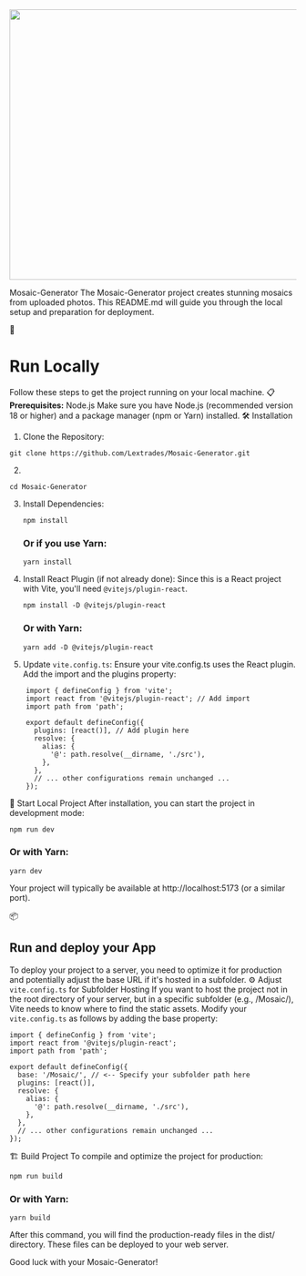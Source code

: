 <div align="center">
<img width="1200" height="475" alt="GHBanner" src="https://github.com/user-attachments/assets/108468c3-0dd3-4328-8606-3ca8890cdba9" />
</div>

Mosaic-Generator
The Mosaic-Generator project creates stunning mosaics from uploaded photos. This README.md will guide you through the local setup and preparation for deployment.

🚀 
# Run Locally
Follow these steps to get the project running on your local machine.
📋 
**Prerequisites:**  Node.js
Make sure you have Node.js (recommended version 18 or higher) and a package manager (npm or Yarn) installed.
🛠️ Installation
1. Clone the Repository:
````
git clone https://github.com/Lextrades/Mosaic-Generator.git
````
2. 
``` 
cd Mosaic-Generator 
```
3. Install Dependencies:
   ```
   npm install
   ```
   ### Or if you use Yarn:
   ```
   yarn install
   ```
4. Install React Plugin (if not already done): Since this is a React project with Vite, you'll need `@vitejs/plugin-react`.
   ```
   npm install -D @vitejs/plugin-react
   ```
   ### Or with Yarn:
   ```
   yarn add -D @vitejs/plugin-react
   ```
    
5. Update `vite.config.ts`: Ensure your vite.config.ts uses the React plugin. Add the import and the plugins property:
```
    import { defineConfig } from 'vite';
    import react from '@vitejs/plugin-react'; // Add import
    import path from 'path';
    
    export default defineConfig({
      plugins: [react()], // Add plugin here
      resolve: {
        alias: {
          '@': path.resolve(__dirname, './src'),
        },
      },
      // ... other configurations remain unchanged ...
    });
```

🏃 Start Local Project
After installation, you can start the project in development mode:
```
npm run dev
```
### Or with Yarn:
```
yarn dev
```

Your project will typically be available at http://localhost:5173 (or a similar port).

📦 
## Run and deploy your App
To deploy your project to a server, you need to optimize it for production and potentially adjust the base URL if it's hosted in a subfolder.
⚙️ Adjust `vite.config.ts` for Subfolder Hosting
If you want to host the project not in the root directory of your server, but in a specific subfolder (e.g., /Mosaic/), Vite needs to know where to find the static assets.
Modify your `vite.config.ts` as follows by adding the base property:
```
import { defineConfig } from 'vite';
import react from '@vitejs/plugin-react';
import path from 'path';

export default defineConfig({
  base: '/Mosaic/', // <-- Specify your subfolder path here
  plugins: [react()],
  resolve: {
    alias: {
      '@': path.resolve(__dirname, './src'),
    },
  },
  // ... other configurations remain unchanged ...
});
```

🏗️ Build Project
To compile and optimize the project for production:
```
npm run build
```
### Or with Yarn:
```
yarn build
```

After this command, you will find the production-ready files in the dist/ directory. These files can be deployed to your web server.

Good luck with your Mosaic-Generator!

